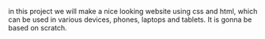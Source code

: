 in this project we will make a nice looking website using css and html, which can be used in various devices, phones, laptops and tablets. It is gonna be based on scratch.